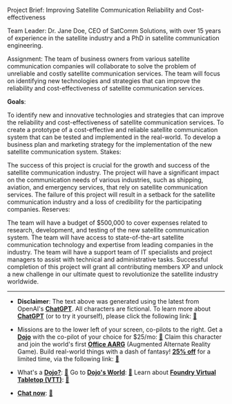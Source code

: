Project Brief: Improving Satellite Communication Reliability and Cost-effectiveness

Team Leader:
Dr. Jane Doe, CEO of SatComm Solutions, with over 15 years of experience in the satellite industry and a PhD in satellite communication engineering.

Assignment:
The team of business owners from various satellite communication companies will collaborate to solve the problem of unreliable and costly satellite communication services. The team will focus on identifying new technologies and strategies that can improve the reliability and cost-effectiveness of satellite communication services.

**Goals**:

To identify new and innovative technologies and strategies that can improve the reliability and cost-effectiveness of satellite communication services.
To create a prototype of a cost-effective and reliable satellite communication system that can be tested and implemented in the real-world.
To develop a business plan and marketing strategy for the implementation of the new satellite communication system.
Stakes:

The success of this project is crucial for the growth and success of the satellite communication industry.
The project will have a significant impact on the communication needs of various industries, such as shipping, aviation, and emergency services, that rely on satellite communication services.
The failure of this project will result in a setback for the satellite communication industry and a loss of credibility for the participating companies.
Reserves:

The team will have a budget of $500,000 to cover expenses related to research, development, and testing of the new satellite communication system.
The team will have access to state-of-the-art satellite communication technology and expertise from leading companies in the industry.
The team will have a support team of IT specialists and project managers to assist with technical and administrative tasks.
Successful completion of this project will grant all contributing members XP and unlock a new challenge in our ultimate quest to revolutionize the satellite industry worldwide.
 

---
* **Disclaimer**: The text above was generated using the latest from OpenAI's [**ChatGPT**](https://openai.com/blog/chatgpt/).  All characters are fictional.  To learn more about [**ChatGPT**](https://openai.com/blog/chatgpt/) (or to try it yourself), please click the following link: [:closed_book:](https://openai.com/blog/chatgpt/)

* Missions are to the lower left of your screen, co-pilots to the right. Get a [**Dojo**](https://workmates.live/marketplace) with the co-pilot of your choice for $25/mo: [:green_book:](https://workmates.live/marketplace) Claim this character and join the world's first [**Office AARG**](https://dojos.world) (Augmented Alternate Reality Game). Build real-world things with a dash of fantasy! [**25% off**](https://blog.workmates.live/deal-on-a-dojo) for a limited time, via the following link: [:green_book:](https://blog.workmates.live/deal-on-a-dojo) 

* What's a [**Dojo?**](https://workdojos.com): [:blue_book:](https://workdojos.com)  Go to [**Dojo's World**](https://dojos.world): [:blue_book:](https://dojos.world)  Learn about [**Foundry Virtual Tabletop (VTT)**](https://foundryvtt.com): [:closed_book:](https://foundryvtt.com/)

* [**Chat now**](https://chat.workmates.live/channel/support): [:ledger:](https://chat.workmates.live/channel/support)